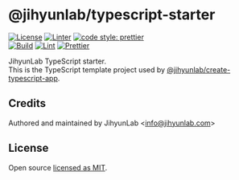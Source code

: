 # @jihyunlab/typescript-starter

[![License](https://img.shields.io/github/license/jihyunlab/typescript-starter.svg?style=flat-square)](https://github.com/jihyunlab/typescript-starter/blob/master/LICENSE) [![Linter](https://img.shields.io/badge/linter-eslint-blue?style=flat-square)](https://eslint.org) [![code style: prettier](https://img.shields.io/badge/code_style-prettier-ff69b4.svg?style=flat-square)](https://github.com/prettier/prettier)\
[![Build](https://github.com/jihyunlab/typescript-starter/actions/workflows/build.yml/badge.svg)](https://github.com/jihyunlab/typescript-starter/actions/workflows/build.yml) [![Lint](https://github.com/jihyunlab/typescript-starter/actions/workflows/lint.yml/badge.svg)](https://github.com/jihyunlab/typescript-starter/actions/workflows/lint.yml) [![Prettier](https://github.com/jihyunlab/typescript-starter/actions/workflows/prettier.yml/badge.svg)](https://github.com/jihyunlab/typescript-starter/actions/workflows/prettier.yml)

JihyunLab TypeScript starter.\
This is the TypeScript template project used by [@jihyunlab/create-typescript-app](https://www.npmjs.com/package/@jihyunlab/create-typescript-app).

## Credits

Authored and maintained by JihyunLab <<info@jihyunlab.com>>

## License

Open source [licensed as MIT](https://github.com/jihyunlab/typescript-starter/blob/master/LICENSE).
